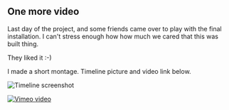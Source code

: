 One more video
--------------

Last day of the project, and some friends came over to play with the final installation. I can't stress enough how how much we cared that this was built thing.

They liked it :-)

I made a short montage. Timeline picture and video link below.

![Timeline screenshot](https://raw.github.com/davidedc/devart-template/master/project_images/video-timeline.png)

[![Vimeo video](https://raw.github.com/davidedc/devart-template/master/project_images/Vimeo-video.png)](https://vimeo.com/90281174)